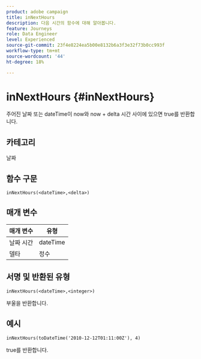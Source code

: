 ```yaml
---
product: adobe campaign
title: inNextHours
description: 다음 시간의 함수에 대해 알아봅니다.
feature: Journeys
role: Data Engineer
level: Experienced
source-git-commit: 23f4e8224ea5b00e8132b6a3f3e32f73b0cc993f
workflow-type: tm+mt
source-wordcount: '44'
ht-degree: 18%

---
```


# inNextHours {#inNextHours}

주어진 날짜 또는 dateTime이 now와 now + delta 시간 사이에 있으면 true를 반환합니다.

## 카테고리

날짜

## 함수 구문

`inNextHours(<dateTime>,<delta>)`

## 매개 변수

| 매개 변수 | 유형 |
|-----------|------------------|
| 날짜 시간 | dateTime |
| 델타 | 정수 |

## 서명 및 반환된 유형

`inNextHours(<dateTime>,<integer>)`

부울을 반환합니다.

## 예시

`inNextHours(toDateTime('2010-12-12T01:11:00Z'), 4)`

true를 반환합니다.
